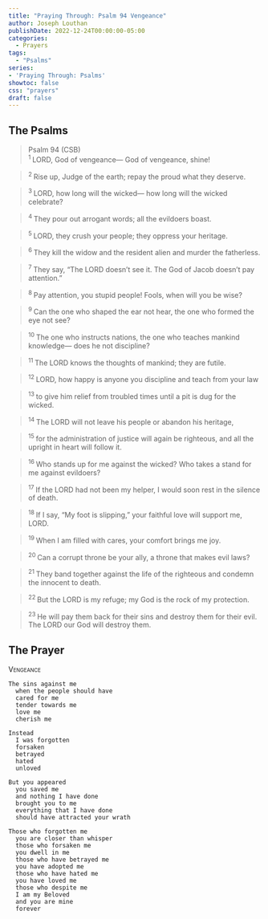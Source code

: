 ```yaml
---
title: "Praying Through: Psalm 94 Vengeance"
author: Joseph Louthan
publishDate: 2022-12-24T00:00:00-05:00
categories:
  - Prayers
tags:
  - "Psalms"
series:
- 'Praying Through: Psalms'
showtoc: false
css: "prayers"
draft: false
---
```

## The Psalms

>Psalm 94 (CSB)  
><sup> 1  </sup>LORD, God of vengeance— God of vengeance, shine! 

><sup> 2  </sup>Rise up, Judge of the earth; repay the proud what they deserve. 

><sup> 3  </sup>LORD, how long will the wicked— how long will the wicked celebrate? 

><sup> 4  </sup>They pour out arrogant words; all the evildoers boast. 

><sup> 5  </sup>LORD, they crush your people; they oppress your heritage. 

><sup> 6  </sup>They kill the widow and the resident alien and murder the fatherless. 

><sup> 7  </sup>They say, “The LORD doesn’t see it. The God of Jacob doesn’t pay attention.” 

><sup> 8  </sup>Pay attention, you stupid people! Fools, when will you be wise? 

><sup> 9  </sup>Can the one who shaped the ear not hear, the one who formed the eye not see? 

><sup> 10  </sup>The one who instructs nations, the one who teaches mankind knowledge— does he not discipline? 

><sup> 11  </sup>The LORD knows the thoughts of mankind; they are futile. 

><sup> 12  </sup>LORD, how happy is anyone you discipline and teach from your law 

><sup> 13  </sup>to give him relief from troubled times until a pit is dug for the wicked. 

><sup> 14  </sup>The LORD will not leave his people or abandon his heritage, 

><sup> 15  </sup>for the administration of justice will again be righteous, and all the upright in heart will follow it. 

><sup> 16  </sup>Who stands up for me against the wicked? Who takes a stand for me against evildoers? 

><sup> 17  </sup>If the LORD had not been my helper, I would soon rest in the silence of death. 

><sup> 18  </sup>If I say, “My foot is slipping,” your faithful love will support me, LORD. 

><sup> 19  </sup>When I am filled with cares, your comfort brings me joy. 

><sup> 20  </sup>Can a corrupt throne be your ally, a throne that makes evil laws? 

><sup> 21  </sup>They band together against the life of the righteous and condemn the innocent to death. 

><sup> 22  </sup>But the LORD is my refuge; my God is the rock of my protection. 

><sup> 23  </sup>He will pay them back for their sins and destroy them for their evil. The LORD our God will destroy them.

## The Prayer

<div style="font-variant: small-caps;">
Vengeance
</div>

```text
The sins against me
  when the people should have
  cared for me
  tender towards me
  love me
  cherish me

Instead
  I was forgotten
  forsaken
  betrayed
  hated
  unloved

But you appeared
  you saved me
  and nothing I have done
  brought you to me
  everything that I have done
  should have attracted your wrath

Those who forgotten me
  you are closer than whisper
  those who forsaken me
  you dwell in me
  those who have betrayed me
  you have adopted me
  those who have hated me 
  you have loved me
  those who despite me
  I am my Beloved
  and you are mine
  forever 
```
